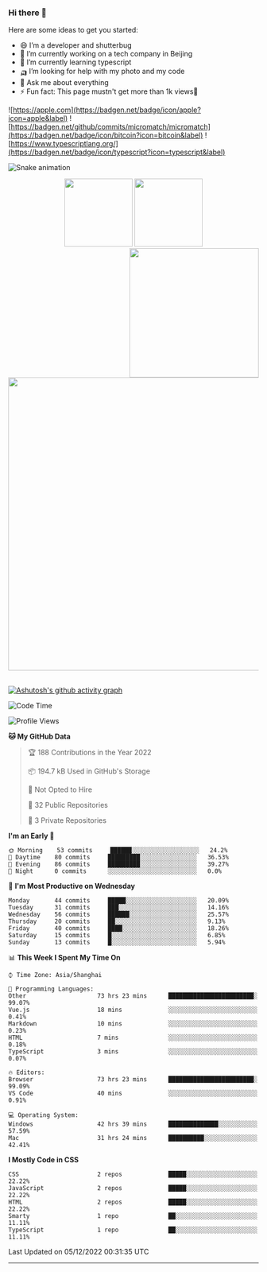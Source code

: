 
### Hi there 👋


Here are some ideas to get you started:

- 😄 I’m a developer and shutterbug
- 🔭 I’m currently working on a tech company in Beijing
- 🌱 I’m currently learning typescript
- 🛺 I’m looking for help with my photo and my code
- 💬 Ask me about everything
- ⚡ Fun fact: This page mustn't get more than 1k views🤣

![https://apple.com](https://badgen.net/badge/icon/apple?icon=apple&label)
![https://badgen.net/github/commits/micromatch/micromatch](https://badgen.net/badge/icon/bitcoin?icon=bitcoin&label)
![https://www.typescriptlang.org/](https://badgen.net/badge/icon/typescript?icon=typescript&label)




![Snake animation](https://github.com/changzhenlin/changzhenlin/blob/output/github-contribution-grid-snake.svg)

<!-- GitHub数据统计 -->
<div align="center">
  <img height="137px" src="https://github-readme-stats.vercel.app/api?username=changzhenlin&hide_title=true&hide_border=true&show_icons=trueline_height=21&text_color=000&icon_color=000&theme=graywhite" />
  <img height="137px" src="https://github-readme-stats.vercel.app/api/top-langs/?username=changzhenlin&hide_title=true&hide_border=true&layout=compact&langs_count=6&text_color=000&icon_color=fff&theme=graywhite" />
</div>

<!-- 连续提交代码天数记录 -->
<div align="center">
  <img style="float:right" width="260" src="https://media.giphy.com/media/G90BPjJbzidJIbVs54/giphy.gif" />
  <img width="590" src="https://github-readme-streak-stats.herokuapp.com/?user=changzhenlin&hide_border=true" />
</div>
<br>

[![Ashutosh's github activity graph](https://activity-graph.herokuapp.com/graph?username=changzhenlin&theme=dracula)](https://github.com/ashutosh00710/github-readme-activity-graph)


<!--START_SECTION:waka-->
![Code Time](http://img.shields.io/badge/Code%20Time-2%2C309%20hrs%2046%20mins-blue)

![Profile Views](http://img.shields.io/badge/Profile%20Views-749-blue)

**🐱 My GitHub Data** 

> 🏆 188 Contributions in the Year 2022
 > 
> 📦 194.7 kB Used in GitHub's Storage 
 > 
> 🚫 Not Opted to Hire
 > 
> 📜 32 Public Repositories 
 > 
> 🔑 3 Private Repositories  
 > 
**I'm an Early 🐤** 

```text
🌞 Morning    53 commits     ██████░░░░░░░░░░░░░░░░░░░   24.2% 
🌆 Daytime    80 commits     █████████░░░░░░░░░░░░░░░░   36.53% 
🌃 Evening    86 commits     █████████░░░░░░░░░░░░░░░░   39.27% 
🌙 Night      0 commits      ░░░░░░░░░░░░░░░░░░░░░░░░░   0.0%

```
📅 **I'm Most Productive on Wednesday** 

```text
Monday       44 commits     █████░░░░░░░░░░░░░░░░░░░░   20.09% 
Tuesday      31 commits     ███░░░░░░░░░░░░░░░░░░░░░░   14.16% 
Wednesday    56 commits     ██████░░░░░░░░░░░░░░░░░░░   25.57% 
Thursday     20 commits     ██░░░░░░░░░░░░░░░░░░░░░░░   9.13% 
Friday       40 commits     ████░░░░░░░░░░░░░░░░░░░░░   18.26% 
Saturday     15 commits     █░░░░░░░░░░░░░░░░░░░░░░░░   6.85% 
Sunday       13 commits     █░░░░░░░░░░░░░░░░░░░░░░░░   5.94%

```


📊 **This Week I Spent My Time On** 

```text
⌚︎ Time Zone: Asia/Shanghai

💬 Programming Languages: 
Other                    73 hrs 23 mins      ████████████████████████░   99.07% 
Vue.js                   18 mins             ░░░░░░░░░░░░░░░░░░░░░░░░░   0.41% 
Markdown                 10 mins             ░░░░░░░░░░░░░░░░░░░░░░░░░   0.23% 
HTML                     7 mins              ░░░░░░░░░░░░░░░░░░░░░░░░░   0.18% 
TypeScript               3 mins              ░░░░░░░░░░░░░░░░░░░░░░░░░   0.07%

🔥 Editors: 
Browser                  73 hrs 23 mins      ████████████████████████░   99.09% 
VS Code                  40 mins             ░░░░░░░░░░░░░░░░░░░░░░░░░   0.91%

💻 Operating System: 
Windows                  42 hrs 39 mins      ██████████████░░░░░░░░░░░   57.59% 
Mac                      31 hrs 24 mins      ██████████░░░░░░░░░░░░░░░   42.41%

```

**I Mostly Code in CSS** 

```text
CSS                      2 repos             █████░░░░░░░░░░░░░░░░░░░░   22.22% 
JavaScript               2 repos             █████░░░░░░░░░░░░░░░░░░░░   22.22% 
HTML                     2 repos             █████░░░░░░░░░░░░░░░░░░░░   22.22% 
Smarty                   1 repo              ██░░░░░░░░░░░░░░░░░░░░░░░   11.11% 
TypeScript               1 repo              ██░░░░░░░░░░░░░░░░░░░░░░░   11.11%

```



 Last Updated on 05/12/2022 00:31:35 UTC
<!--END_SECTION:waka-->

---


